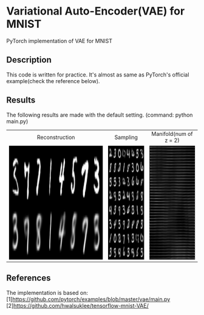 # Variational Auto-Encoder(VAE) for MNIST
PyTorch implementation of VAE for MNIST

## Description
This code is written for practice. It's almost as same as PyTorch's official example(check the reference below).

## Results
The following results are made with the default setting. (command: python main.py)

<table align='center'>
<tr align='center'>
<td> Reconstruction </td>
<td> Sampling </td>
<td> Manifold(num of z = 2) </td>
</tr>
<tr>
<td><img src = 'results/reconstruction_100.png' height = '300px'>
<td><img src = 'results/sample_100.png' height = '300px'>
<td><img src = 'results/plot_along_z1_and_z2_axis__100.png' height = '300px'>
</tr>
</table>


## References
The implementation is based on:
[1]https://github.com/pytorch/examples/blob/master/vae/main.py
[2]https://github.com/hwalsuklee/tensorflow-mnist-VAE/
